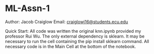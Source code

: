 # ML-Assn-1

Author: Jacob Craiglow
Email: craiglowj16@students.ecu.edu

Quick Start: 
  All code was written the original knn.ipynb provided my professor Rui Wu. 
  The only external dependency is sklearn. 
   It may be necessary to run the cell containing the pip install sklearn command. 
   All necessary code is in the Main Cell at the bottom of the notebook. 
